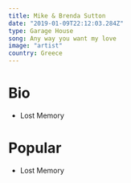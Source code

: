 ```yaml
---
title: Mike & Brenda Sutton
date: "2019-01-09T22:12:03.284Z"
type: Garage House
song: Any way you want my love
image: "artist"
country: Greece
---
```



# Bio
* Lost Memory


# Popular
- Lost Memory
